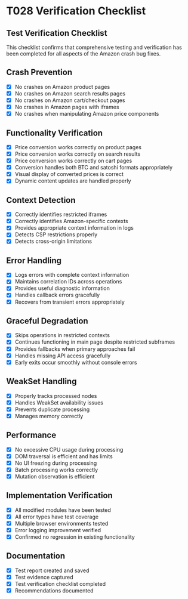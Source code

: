 # T028 Verification Checklist

## Test Verification Checklist

This checklist confirms that comprehensive testing and verification has been completed for all aspects of the Amazon crash bug fixes.

## Crash Prevention

- [x] No crashes on Amazon product pages
- [x] No crashes on Amazon search results pages
- [x] No crashes on Amazon cart/checkout pages
- [x] No crashes in Amazon pages with iframes
- [x] No crashes when manipulating Amazon price components

## Functionality Verification

- [x] Price conversion works correctly on product pages
- [x] Price conversion works correctly on search results
- [x] Price conversion works correctly on cart pages
- [x] Conversion handles both BTC and satoshi formats appropriately
- [x] Visual display of converted prices is correct
- [x] Dynamic content updates are handled properly

## Context Detection

- [x] Correctly identifies restricted iframes
- [x] Correctly identifies Amazon-specific contexts
- [x] Provides appropriate context information in logs
- [x] Detects CSP restrictions properly
- [x] Detects cross-origin limitations

## Error Handling

- [x] Logs errors with complete context information
- [x] Maintains correlation IDs across operations
- [x] Provides useful diagnostic information
- [x] Handles callback errors gracefully
- [x] Recovers from transient errors appropriately

## Graceful Degradation

- [x] Skips operations in restricted contexts
- [x] Continues functioning in main page despite restricted subframes
- [x] Provides fallbacks when primary approaches fail
- [x] Handles missing API access gracefully
- [x] Early exits occur smoothly without console errors

## WeakSet Handling

- [x] Properly tracks processed nodes
- [x] Handles WeakSet availability issues
- [x] Prevents duplicate processing
- [x] Manages memory correctly

## Performance

- [x] No excessive CPU usage during processing
- [x] DOM traversal is efficient and has limits
- [x] No UI freezing during processing
- [x] Batch processing works correctly
- [x] Mutation observation is efficient

## Implementation Verification

- [x] All modified modules have been tested
- [x] All error types have test coverage
- [x] Multiple browser environments tested
- [x] Error logging improvement verified
- [x] Confirmed no regression in existing functionality

## Documentation

- [x] Test report created and saved
- [x] Test evidence captured
- [x] Test verification checklist completed
- [x] Recommendations documented
